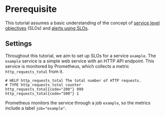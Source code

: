 # Prerequisite

This tutorial assumes a basic understanding of the concept of [service level objectives](https://sre.google/sre-book/service-level-objectives/) (SLOs) and [alerts using SLOs](https://sre.google/workbook/alerting-on-slos/).

## Settings

Throughout this tutorial, we aim to set up SLOs for a service `example`. The `example` service is a simple web service with an HTTP API endpoint. This service is monitored by Prometheus, which collects a metric `http_requests_total` from it.

```
# HELP http_requests_total The total number of HTTP requests.
# TYPE http_requests_total counter
http_requests_total{code="200"} 999
http_requests_total{code="500"} 1
```

Prometheus monitors the service through a job `example`, so the metrics include a label `job="example"`.
